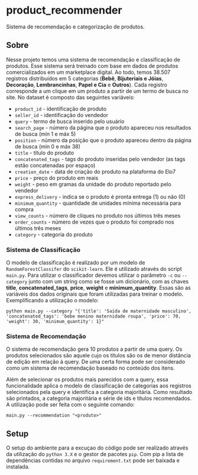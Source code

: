 # product_recommender
Sistema de recomendação e categorização de produtos.

## Sobre
Nesse projeto temos uma sistema de recomendação e classificação de produtos. Esse sistema será treinado
com base em dados de produtos comercializados em um marketplace digital. Ao todo, temos 38.507 registros
distribuídos em 5 categorias (**Bebê**, **Bijuteriais e Jóias**, **Decoração**, **Lembrancinhas**,
**Papel e Cia** e **Outros**). Cada registro corresponde a um clique em um produto a partir de um termo
de busca no site. No dataset é composto das seguintes variáveis:
- `product_id` - identificação de produto
- `seller_id` - identificação do vendedor
- `query` - termo de busca inserido pelo usuário
- `search_page` - número da página que o produto apareceu nos resultados de busca (mín 1 e máx 5)
- `position` - número da posição que o produto apareceu dentro da página de busca (mín 0 e máx 38)
- `title` - título do produto
- `concatenated_tags` - tags do produto inseridas pelo vendedor (as tags estão concatenadas por espaço)
- `creation_date` - data de criação do produto na plataforma do Elo7
- `price` - preço do produto em reais
- `weight` - peso em gramas da unidade do produto reportado pelo vendedor
- `express_delivery` - indica se o produto é pronta entrega (1) ou não (0)
- `minimum_quantity` - quantidade de unidades mínima necessária para compra
- `view_counts` - número de cliques no produto nos últimos três meses
- `order_counts` - número de vezes que o produto foi comprado nos últimos três meses
- `category` - categoria do produto

### Sistema de Classificação

O modelo de classificação é realizado por um modelo de `RandomForestClassifer`
do `scikit-learn`. Ele é utilizado através do script `main.py`. Para utilizar
o classificador devemos utilizar o parâmetro `-c` ou `--category` junto com
um string como se fosse um dicionário, com as chaves **title**, **concatenated_tags**,
**price**, **weight** e **minimum_quantity**. Essas são as variáveis dos dados
originais que foram utilizadas para treinar o modelo. Exemplificando a
utilização o modelo:

```python main.py --category "{'title': 'Saída de maternidade masculino', 'concatenated_tags': 'bebe menino maternidade roupa', 'price': 70, 'weight': 30, 'minimum_quantity': 1}"```

### Sistema de Recomendação

O sistema de recomendação gera 10 produtos a partir de uma query. Os produtos
selecionados são aquele cujo os títulos são os de menor distância de edição em
relação à query. De uma certa forma pode ser considerado como um sistema de
recomendação baseado no conteúdo dos itens.

Além de selecionar os produtos mais parecidos com a query, essa funcionalidade
aplica o modelo de classificação de categorias aos registros selecionados pela
query e identifica a categoria majoritária. Como resultado são printados, a
categoria majoritária e série de ids e títulos recomendados. A utilização pode
ser feita com o seguinte comando:

```main.py --recommendation "<produto>"```


## Setup

O setup do ambiente para a excuçao do código pode ser realizado através da
utilização do `python 3.X` e o gestor de pacotes `pip`. Com pip a lista de
dependências contidas no arquivo `requirement.txt` pode ser baixada e instalada.